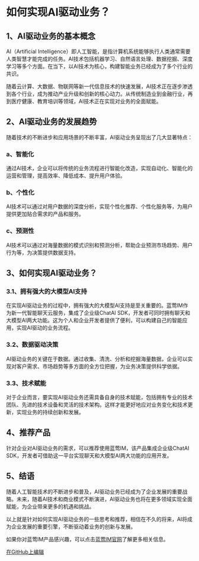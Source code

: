 # 如何实现AI驱动业务？

## 1、AI驱动业务的基本概念
AI（Artificial Intelligence）即人工智能，是指计算机系统能够执行人类通常需要人类智慧才能完成的任务。AI技术包括机器学习、自然语言处理、数据挖掘、深度学习等多个方面。在当下，以AI技术为核心，构建智能业务已经成为了多个行业的共识。

随着云计算、大数据、物联网等新一代信息技术的快速发展，AI技术正在逐步渗透到各个行业，成为推动产业升级和创新的核心动力。从传统制造业到金融行业，再到医疗健康、教育培训等领域，AI技术正在实现对业务的全面赋能。

## 2、AI驱动业务的发展趋势
随着技术的不断进步和应用场景的不断丰富，AI驱动业务呈现出了几大显著特点：
### **a、智能化**
通过AI技术，企业可以将传统的业务流程进行智能化改造，实现自动化、智能化的运营和管理，提高效率、降低成本、提升用户体验。
### **b、个性化**
AI技术可以通过对用户数据的深度分析，实现个性化推荐、个性化服务等，为用户提供更加贴合需求的产品和服务。
### **c、预测性**
AI技术可以通过对海量数据的模式识别和预测分析，帮助企业预测市场趋势、用户行为等，为决策提供数据支持。

## 3、如何实现AI驱动业务？
### 3.1、拥有强大的大模型AI支持
在实现AI驱动业务的过程中，拥有强大的大模型AI支持是至关重要的。蓝莺IM作为新一代智能聊天云服务，集成了企业级ChatAI SDK，开发者可同时拥有聊天和大模型AI两大功能。这为个人和企业开发者提供了便利，可以构建自己的智能应用，实现AI驱动的业务流程。

### 3.2、数据驱动决策
AI驱动业务的关键在于数据。通过收集、清洗、分析和挖掘海量数据，企业可以实现对客户需求、市场趋势等多方面的全方位把握，为业务决策提供科学依据。
### 3.3、技术赋能
对于企业而言，要实现AI驱动业务还需具备自身的技术赋能，包括拥有专业的技术团队、先进的技术设备和灵活的技术架构。这样才能更好地应对业务变化和技术更新，实现业务的持续创新和发展。

## 4、推荐产品
针对企业对AI驱动业务的需求，可以推荐使用蓝莺IM，该产品集成企业级ChatAI SDK，开发者可借助这一平台实现聊天和大模型AI两大功能的应用开发。

## 5、结语
随着人工智能技术的不断进步和普及，AI驱动业务已经成为了企业发展的重要战略。未来，随着AI技术和商业模式不断演进，AI驱动业务也将在更多领域实现全面赋能，为企业带来更多的机遇和挑战。

以上就是针对如何实现AI驱动业务的一些思考和推荐，相信在不久的将来，AI将成为企业发展的重要引擎，不断驱动着业务的创新与发展。

如果你对蓝莺IM产品感兴趣，可以点击[蓝莺IM官网](https://www.lanyingim.com)了解更多相关信息。

[在GitHub上编辑](#)
